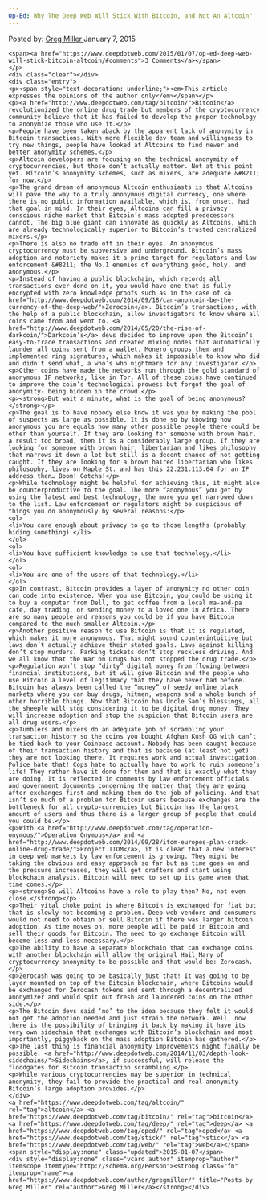 ```yaml
---
Op-Ed: Why The Deep Web Will Stick With Bitcoin, and Not An Altcoin"
---
```

<article class="post-listing post-8220 post type-post status-publish format-standard has-post-thumbnail hentry  tag-altcoin tag-bitcoin tag-deep tag-oped tag-stick tag-web">
    <div class="post-inner">
        <span>Posted by: <a href="https://www.deepdotweb.com/author/gregmiller/" title="">Greg Miller </a></span>
    <span>January 7, 2015</span>
    
    <span><a href="https://www.deepdotweb.com/2015/01/07/op-ed-deep-web-will-stick-bitcoin-altcoin/#comments">3 Comments</a></span>
    </p>
    <div class="clear"></div>
    <div class="entry">
    <p><span style="text-decoration: underline;"><em>This article expresses the opinions of the author only</em></span></p>
    <p><a href="http://www.deepdotweb.com/tag/bitcoin/">Bitcoin</a> revolutionized the online drug trade but members of the cryptocurrency community believe that it has failed to develop the proper technology to anonymize those who use it.</p>
    <p>People have been taken aback by the apparent lack of anonymity in Bitcoin transactions. With more flexible dev team and willingness to try new things, people have looked at Altcoins to find newer and better anonymity schemes.</p>
    <p>Altcoin developers are focusing on the technical anonymity of cryptocurrencies, but those don’t actually matter. Not at this point yet. Bitcoin’s anonymity schemes, such as mixers, are adequate &#8211; for now.</p>
    <p>The grand dream of anonymous Altcoin enthusiasts is that Altcoins will pave the way to a truly anonymous digital currency, one where there is no public information available, which is, from onset, had that goal in mind. In their eyes, Altcoins can fill a privacy conscious niche market that Bitcoin’s mass adopted predecessors cannot. The big blue giant can innovate as quickly as Altcoins, which are already technologically superior to Bitcoin’s trusted centralized mixers.</p>
    <p>There is also no trade off in their eyes. An anonymous cryptocurrency must be subversive and underground. Bitcoin’s mass adoption and notoriety makes it a prime target for regulators and law enforcement &#8211; the No.1 enemies of everything good, holy, and anonymous.</p>
    <p>Instead of having a public blockchain, which records all transactions ever done on it, you would have one that is fully encrypted with zero knowledge proofs such as in the case of <a href="http://www.deepdotweb.com/2014/09/18/can-anoncoin-be-the-currency-of-the-deep-web/">Zerocoin</a>. Bitcoin’s transactions, with the help of a public blockchain, allow investigators to know where all coins came from and went to. <a href="http://www.deepdotweb.com/2014/05/20/the-rise-of-darkcoin/">Darkcoin’s</a> devs decided to improve upon the Bitcoin’s easy-to-trace transactions and created mixing nodes that automatically launder all coins sent from a wallet. Monero groups them and implemented ring signatures, which makes it impossible to know who did and didn’t send what, a who’s who nightmare for any investigator.</p>
    <p>Other coins have made the networks run through the gold standard of anonymous IP networks, like in Tor. All of these coins have continued to improve the coin’s technological prowess but forgot the goal of anonymity- being hidden in the crowd.</p>
    <p><strong>But wait a minute, what is the goal of being anonymous?</strong></p>
    <p>The goal is to have nobody else know it was you by making the pool of suspects as large as possible. It is done so by knowing how anonymous you are equals how many other possible people there could be other than yourself. If they are looking for someone with brown hair, a result too broad, then it is a considerably large group. If they are looking for someone with brown hair, libertarian and likes philosophy that narrows it down a lot but still is a decent chance of not getting caught. If they are looking for a brown haired libertarian who likes philosophy, lives on Maple St. and has this 22.231.113.64 for an IP address then… Boom! Gotcha!</p>
    <p>While technology might be helpful for achieving this, it might also be counterproductive to the goal. The more “anonymous” you get by using the latest and best technology, the more you get narrowed down to the list. Law enforcement or regulators might be suspicious of things you do anonymously by several reasons:</p>
    <ol>
    <li>You care enough about privacy to go to those lengths (probably hiding something).</li>
    </ol>
    <ol>
    <li>You have sufficient knowledge to use that technology.</li>
    </ol>
    <ol>
    <li>You are one of the users of that technology.</li>
    </ol>
    <p>In contrast, Bitcoin provides a layer of anonymity no other coin can code into existence. When you use Bitcoin, you could be using it to buy a computer from Dell, to get coffee from a local ma-and-pa cafe, day trading, or sending money to a loved one in Africa. There are so many people and reasons you could be if you have Bitcoin compared to the much smaller Altcoin.</p>
    <p>Another positive reason to use Bitcoin is that it is regulated, which makes it more anonymous. That might sound counterintuitive but laws don’t actually achieve their stated goals. Laws against killing don’t stop murders. Parking tickets don’t stop reckless driving. And we all know that the War on Drugs has not stopped the drug trade.</p>
    <p>Regulation won’t stop “dirty” digital money from flowing between financial institutions, but it will give Bitcoin and the people who use Bitcoin a level of legitimacy that they have never had before. Bitcoin has always been called the “money” of seedy online black markets where you can buy drugs, hitmen, weapons and a whole bunch of other horrible things. Now that Bitcoin has Uncle Sam’s blessings, all the sheeple will stop considering it to be digital drug money. They will increase adoption and stop the suspicion that Bitcoin users are all drug users.</p>
    <p>Tumblers and mixers do an adequate job of scrambling your transaction history so the coins you bought Afghan Kush OG with can’t be tied back to your Coinbase account. Nobody has been caught because of their transaction history and that is because (at least not yet) they are not looking there. It requires work and actual investigation. Police hate that! Cops hate to actually have to work to ruin someone’s life! They rather have it done for them and that is exactly what they are doing. It is reflected in comments by law enforcement officials and government documents concerning the matter that they are going after exchanges first and making them do the job of policing. And that isn’t so much of a problem for Bitcoin users because exchanges are the bottleneck for all crypto-currencies but Bitcoin has the largest amount of users and thus there is a larger group of people that could you could be.</p>
    <p>With <a href="http://www.deepdotweb.com/tag/operation-onymous/">Operation Onymous</a> and <a href="http://www.deepdotweb.com/2014/09/28/itom-europes-plan-crack-online-drug-trade/">Project ITOM</a>, it is clear that a new interest in deep web markets by law enforcement is growing. They might be taking the obvious and easy approach so far but as time goes on and the pressure increases, they will get crafters and start using blockchain analysis. Bitcoin will need to set up its game when that time comes.</p>
    <p><strong>So will Altcoins have a role to play then? No, not even close.</strong></p>
    <p>Their vital choke point is where Bitcoin is exchanged for fiat but that is slowly not becoming a problem. Deep web vendors and consumers would not need to obtain or sell Bitcoin if there was larger bitcoin adoption. As time moves on, more people will be paid in Bitcoin and sell their goods for Bitcoin. The need to go exchange Bitcoin will become less and less necessary.</p>
    <p>The ability to have a separate blockchain that can exchange coins with another blockchain will allow the original Hail Mary of cryptocurrency anonymity to be possible and that would be: Zerocash.</p>
    <p>Zerocash was going to be basically just that! It was going to be layer mounted on top of the Bitcoin blockchain, where Bitcoins would be exchanged for Zerocash tokens and sent through a decentralized anonymizer and would spit out fresh and laundered coins on the other side.</p>
    <p>The Bitcoin devs said ‘no’ to the idea because they felt it would not get the adoption needed and just strain the network. Well, now there is the possibility of bringing it back by making it have its very own sidechain that exchanges with Bitcoin’s blockchain and most importantly, piggyback on the mass adoption Bitcoin has gathered.</p>
    <p>The last thing is financial anonymity improvements might finally be possible. <a href="http://www.deepdotweb.com/2014/11/03/depth-look-sidechains/">Sidechains</a>, if successful, will release the floodgates for Bitcoin transaction scrambling.</p>
    <p>While various cryptocurrencies may be superior in technical anonymity, they fail to provide the practical and real anonymity Bitcoin’s large adoption provides.</p>
    </div>
    <a href="https://www.deepdotweb.com/tag/altcoin/" rel="tag">altcoin</a> <a href="https://www.deepdotweb.com/tag/bitcoin/" rel="tag">bitcoin</a> <a href="https://www.deepdotweb.com/tag/deep/" rel="tag">deep</a> <a href="https://www.deepdotweb.com/tag/oped/" rel="tag">oped</a> <a href="https://www.deepdotweb.com/tag/stick/" rel="tag">stick</a> <a href="https://www.deepdotweb.com/tag/web/" rel="tag">web</a></span> <span style="display:none" class="updated">2015-01-07</span>
    <div style="display:none" class="vcard author" itemprop="author" itemscope itemtype="http://schema.org/Person"><strong class="fn" itemprop="name"><a href="https://www.deepdotweb.com/author/gregmiller/" title="Posts by Greg Miller" rel="author">Greg Miller</a></strong></div>
    
